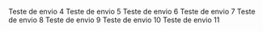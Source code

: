 Teste de envio 4
Teste de envio 5
Teste de envio 6
Teste de envio 7
Teste de envio 8
Teste de envio 9
Teste de envio 10
Teste de envio 11
